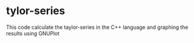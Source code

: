 # tylor-series

This code calculate the taylor-series in the C++ language and graphing the results using GNUPlot
